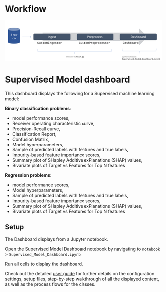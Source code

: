 # Workflow

![](user_guide/_static/sup_dashbrd/notebook_workflow.png)



# Supervised Model dashboard



This dashboard displays the following for a Supervised machine learning model:



**Binary classification problems**: 

- model performance scores, 
- Receiver operating characteristic curve,
- Precision-Recall curve,   
- Classification Report, 
- Confusion Matrix, 
- Model hyperparameters, 
- Sample of predicted labels with features and true labels,
- Impurity-based feature importance scores,
- Summary plot of SHapley Additive exPlanations (SHAP) values,
- Bivariate plots of Target vs Features for Top N features



**Regression problems**:

- model performance scores,
- Model hyperparameters, 
- Sample of predicted labels with features and true labels,
- Impurity-based feature importance scores,
- Summary plot of SHapley Additive exPlanations (SHAP) values,
- Bivariate plots of Target vs Features for Top N features



## Setup



The Dashboard displays from a Jupyter notebook. 

Open the Supervised Model Dashboard notebook by navigating to `notebook` > `Supervised_Model_Dashboard.ipynb`

Run all cells to display the dashboard. 



Check out the detailed [user guide](user_guide/Supervised_Model_Dashboard.md) for further details on the configuration settings, setup files, step-by-step walkthrough of all the displayed content, as well as the process flows for the classes. 


